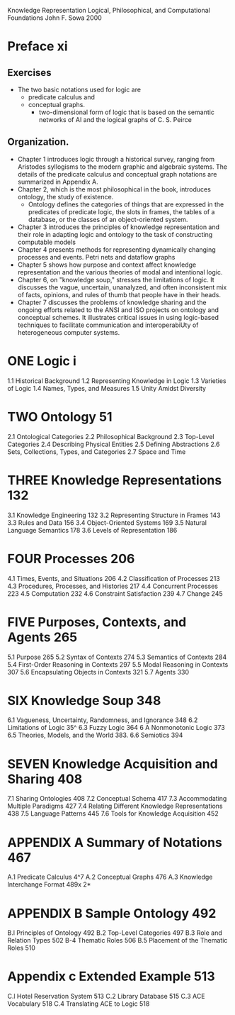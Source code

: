 Knowledge Representation
  Logical, Philosophical, and Computational Foundations
John F. Sowa
2000

# Preface xi

## Exercises

* The two basic notations used for logic are 
  * predicate calculus and 
  * conceptual graphs.
    * two-dimensional form of logic that is based on the semantic networks of
      AI and the logical graphs of C. S. Peirce

## Organization. 

* Chapter 1 introduces logic through a historical survey, ranging from
  Aristodes syllogisms to the modern graphic and algebraic systems.  The
  details of the predicate calculus and conceptual graph notations are
  summarized in Appendix A.
* Chapter 2, which is the most philosophical in the book, introduces ontology,
  the study of existence. 
  * Ontology defines the categories of things that are expressed in the
    predicates of predicate logic, the slots in frames, the tables of a
    database, or the classes of an object-oriented system.
* Chapter 3 introduces the principles of knowledge representation and their
  role in adapting logic and ontology to the task of constructing computable
  models
* Chapter 4 presents methods for representing dynamically changing processes
  and events. Petri nets and dataflow graphs
* Chapter 5 shows how purpose and context affect knowledge representation and
  the various theories of modal and intentional logic.
* Chapter 6, on "knowledge soup," stresses the limitations of logic. It
  discusses the vague, uncertain, unanalyzed, and often inconsistent mix of
  facts, opinions, and rules of thumb that people have in their heads.
* Chapter 7 discusses the problems of knowledge sharing and the ongoing efforts
  related to the ANSI and ISO projects on ontology and conceptual schemes. It
  illustrates critical issues in using logic-based techniques to facilitate
  communication and interoperabiUty of heterogeneous computer systems.

# ONE Logic i
1.1 Historical Background
1.2 Representing Knowledge in Logic
1.3 Varieties of Logic
1.4 Names, Types, and Measures
1.5 Unity Amidst Diversity

# TWO Ontology 51
2.1 Ontological Categories
2.2 Philosophical Background
2.3 Top-Level Categories
2.4 Describing Physical Entities
2.5 Defining Abstractions
2.6 Sets, Collections, Types, and Categories
2.7 Space and Time

# THREE Knowledge Representations 132
3.1 Knowledge Engineering 132
3.2 Representing Structure in Frames 143
3.3 Rules and Data 156
3.4 Object-Oriented Systems 169
3.5 Natural Language Semantics 178
3.6 Levels of Representation 186

# FOUR Processes 206
4.1 Times, Events, and Situations 206
4.2 Classification of Processes 213
4.3 Procedures, Processes, and Histories 217
4.4 Concurrent Processes 223
4.5 Computation 232
4.6 Constraint Satisfaction 239
4.7 Change 245

# FIVE Purposes, Contexts, and Agents 265
5.1 Purpose 265
5.2 Syntax of Contexts 274
5.3 Semantics of Contexts 284
5.4 First-Order Reasoning in Contexts 297
5.5 Modal Reasoning in Contexts 307
5.6 Encapsulating Objects in Contexts 321
5.7 Agents 330

# SIX Knowledge Soup 348
6.1 Vagueness, Uncertainty, Randomness, and Ignorance 348 
6.2 Limitations of Logic 35^
6.3 Fuzzy Logic 364
6 A Nonmonotonic Logic 373
6.5 Theories, Models, and the World 383.
6.6 Semiotics 394

# SEVEN Knowledge Acquisition and Sharing 408
7.1 Sharing Ontologies 408
7.2 Conceptual Schema 417
7.3 Accommodating Multiple Paradigms 427
7.4 Relating Different Knowledge Representations 438
7.5 Language Patterns 445
7.6 Tools for Knowledge Acquisition 452

# APPENDIX A Summary of Notations 467
A.1 Predicate Calculus 4^7
A.2 Conceptual Graphs 476
A.3 Knowledge Interchange Format 489x 2*

# APPENDIX B Sample Ontology 492
B.l Principles of Ontology 492
B.2 Top-Level Categories 497
B.3 Role and Relation Types 502
B-4 Thematic Roles 506
B.5 Placement of the Thematic Roles 510

# Appendix c Extended Example 513
C.l Hotel Reservation System 513
C.2 Library Database 515
C.3 ACE Vocabulary 518
C.4 Translating ACE to Logic 518

